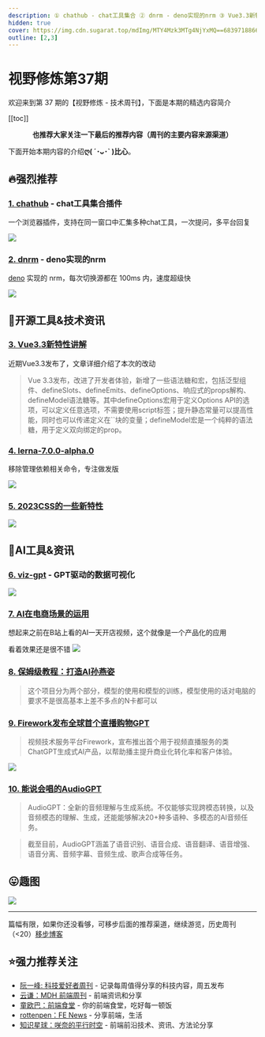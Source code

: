 ```yaml
---
description: ① chathub - chat工具集合 ② dnrm - deno实现的nrm ③ Vue3.3新特性讲解 ④ lerna-7.0.0-alpha.0 ⑤ 2023CSS的一些新特性 ⑥ viz-gpt - GPT驱动的数据可视化 ⑦ AI在电商场景的运用 ⑧ 保姆级教程：打造AI孙燕姿 ⑨ Firework发布全球首个直播购物GPT ⑩ 能说会唱的AudioGPT
hidden: true
cover: https://img.cdn.sugarat.top/mdImg/MTY4Mzk3MTg4NjYxMQ==683971886611
outline: [2,3]
---
```


# 视野修炼第37期

欢迎来到第 37 期的【视野修炼 - 技术周刊】，下面是本期的精选内容简介

[[toc]]

<center>

**​也推荐大家关注一下最后的推荐内容（周刊的主要内容来源渠道）**
</center>


下面开始本期内容的介绍**ღ( ´･ᴗ･` )比心**。
## 🔥强烈推荐
### [1. chathub](https://github.com/chathub-dev/chathub) - chat工具集合插件
一个浏览器插件，支持在同一窗口中汇集多种chat工具，一次提问，多平台回复


![](https://img.cdn.sugarat.top/mdImg/MTY4Mzk2OTQwMTE2MA==683969401160)

### [2. dnrm](https://github.com/markthree/dnrm) - deno实现的nrm

[deno](https://deno.com/) 实现的 nrm，每次切换源都在 100ms 内，速度超级快

![](https://img.cdn.sugarat.top/mdImg/MTY4Mzk3MDE2NTM0Nw==683970165347)

## 🔧开源工具&技术资讯
### [3. Vue3.3新特性讲解](https://xlog.sxzz.moe/vue-3-3)
近期Vue3.3发布了，文章详细介绍了本次的改动

>Vue 3.3发布，改进了开发者体验，新增了一些语法糖和宏，包括泛型组件、defineSlots、defineEmits、defineOptions、响应式的props解构、defineModel语法糖等。其中defineOptions宏用于定义Options API的选项，可以定义任意选项，不需要使用script标签；提升静态常量可以提高性能，同时也可以传递定义在``块的变量；defineModel宏是一个纯粹的语法糖，用于定义双向绑定的prop。

### [4. lerna-7.0.0-alpha.0](https://github.com/lerna/lerna/releases/tag/7.0.0-alpha.0)

移除管理依赖相关命令，专注做发版

![](https://img.cdn.sugarat.top/mdImg/MTY4Mzk3MDQ0OTExMA==683970449110)

### [5. 2023CSS的一些新特性](https://developer.chrome.com/en/blog/whats-new-css-ui-2023/)

![](https://img.cdn.sugarat.top/mdImg/MTY4Mzk3MDYxMjQyOQ==683970612429)

## 🤖AI工具&资讯
### [6. viz-gpt](https://github.com/ObservedObserver/viz-gpt) - GPT驱动的数据可视化

![](https://img.cdn.sugarat.top/mdImg/MTY4Mzk3MDc5OTM3NQ==683970799375)

### [7. AI在电商场景的运用](https://ai.mogu-inc.com/)
想起来之前在B站上看的AI一天开店视频，这个就像是一个产品化的应用

看着效果还是很不错
![](https://img.cdn.sugarat.top/mdImg/MTY4Mzk3MDg4MDY1Mg==683970880652)

### [8. 保姆级教程：打造AI孙燕姿](https://mp.weixin.qq.com/s/IeeW1PbMUbxMlLl529JTYQ)
>这个项目分为两个部分，模型的使用和模型的训练，模型使用的话对电脑的要求不是很高基本上差不多点的N卡都可以

### [9. Firework发布全球首个直播购物GPT](https://mp.weixin.qq.com/s/l4AocWab22qTqH5M4dDpzA)
>视频技术服务平台Firework，宣布推出首个用于视频直播服务的类ChatGPT生成式AI产品，以帮助播主提升商业化转化率和客户体验。

![](https://img.cdn.sugarat.top/mdImg/MTY4Mzk3MTI4NDE3Mw==683971284173)

### [10. 能说会唱的AudioGPT](https://mp.weixin.qq.com/s/uJumPqvOVu-XVmBRFYwzwg)
>AudioGPT：全新的音频理解与生成系统。不仅能够实现跨模态转换，以及音频模态的理解、生成，还能能够解决20+种多语种、多模态的AI音频任务。

>截至目前，AudioGPT涵盖了语音识别、语音合成、语音翻译、语音增强、语音分离、音频字幕、音频生成、歌声合成等任务。

## 😛趣图

![](https://img.cdn.sugarat.top/mdImg/MTY4Mzk3MTU5NDg0Mg==683971594842)

---

篇幅有限，如果你还没看够，可移步后面的推荐渠道，继续游览，历史周刊（<20）[移步博客](https://sugarat.top/weekly/index.html)

## ⭐️强力推荐关注
* [阮一峰: 科技爱好者周刊](https://www.ruanyifeng.com/blog/archives.html) - 记录每周值得分享的科技内容，周五发布
* [云谦：MDH 前端周刊](https://www.yuque.com/chencheng/mdh-weekly) - 前端资讯和分享
* [童欧巴：前端食堂](https://github.com/Geekhyt/weekly) - 你的前端食堂，吃好每一顿饭
* [rottenpen：FE News](https://rottenpen.zhubai.love/) - 分享前端，生活
* [知识星球：咲奈的平行时空](https://wx.zsxq.com/dweb2/index/group/15552285284822) - 前端前沿技术、资讯、方法论分享